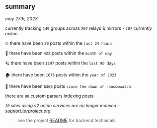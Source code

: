 
## summary
_may 27th, 2023_

currently tracking `149` groups across `267` relays & mirrors - _`107` currently online_

⏲ there have been `20` posts within the `last 24 hours`

🦈 there have been `422` posts within the `month of may`

🪐 there have been `1297` posts within the `last 90 days`

🏚 there have been `1675` posts within the `year of 2023`

🦕 there have been `6366` posts `since the dawn of ransomwatch`

there are `80` custom parsers indexing posts

_`20` sites using v2 onion services are no longer indexed - [support.torproject.org](https://support.torproject.org/onionservices/v2-deprecation/)_

> see the project [README](https://github.com/joshhighet/ransomwatch#ransomwatch--) for backend technicals

